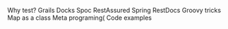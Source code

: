 Why test?
Grails Docks
Spoc
RestAssured
Spring RestDocs
Groovy tricks
Map as a class
Meta programing(
Code examples
